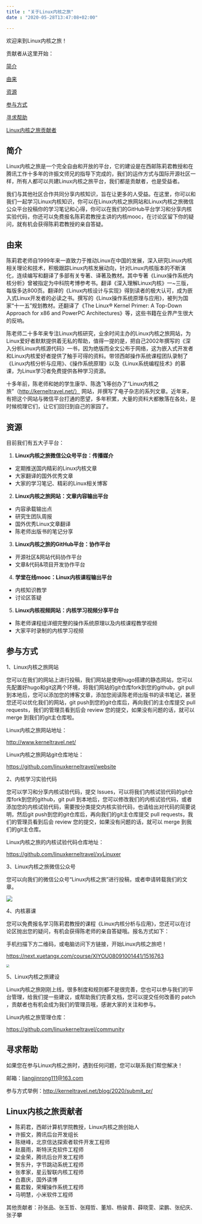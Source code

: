 ```yaml
---
title : "关于Linux内核之旅"
date : "2020-05-28T13:47:08+02:00"

---
```



欢迎来到Linux内核之旅！

贡献者从这里开始：

[简介](#简介)

[由来](#由来)

[资源](#资源)

[参与方式](#参与方式)

[寻求帮助](#寻求帮助)

[Linux内核之旅贡献者](#Linux内核之旅贡献者)

## 简介

Linux内核之旅是一个完全自由和开放的平台，它的建设是在西邮陈莉君教授和在腾讯工作十多年的许振文师兄的指导下完成的，我们的运作方式与国际开源社区一样，所有人都可以共建Linux内核之旅平台，我们都是贡献者，也是受益者。

我们与其他社区合作共同分享内核知识，旨在让更多的人受益。在这里，你可以和我们一起学习Linux内核知识，你可以在Linux内核之旅网站和Linux内核之旅微信公众平台投稿你的学习笔记和心得，你可以在我们的GitHub平台学习和分享内核实验代码，你还可以免费报名陈莉君教授主讲的内核mooc，在讨论区留下你的疑问，就有机会获得陈莉君教授的亲自答疑。

## 由来

陈莉君老师自1999年来一直致力于推动Linux在中国的发展，深入研究Linux内核相关理论和技术，积极跟踪Linux内核发展动向，针对Linux内核版本的不断演化，连续编写和翻译了多部有关专著、译著及教材。其中专著《Linux操作系统内核分析》曾被指定为中科院考博参考书。翻译《深入理解Linux内核》一~三版，每版多达800页。翻译的《Linux内核设计与实现》得到读者的极大认可，成为嵌入式Linux开发者的必读之书。撰写的《Linux操作系统原理与应用》，被列为国家“十一五”规划教材。还翻译了《The Linux® Kernel Primer: A Top-Down Approach for x86 and PowerPC Architectures》等，这些书籍在业界产生很大的反响。

陈老师二十多年来专注Linux内核研究，业余时间主办的Linux内核之旅网站，为Linux爱好者默默提供着无私的帮助，值得一提的是，把自己2002年撰写的《深入分析Linux内核源代码》一书，因为绝版而全文公布于网络，这为嵌入式开发者和Linux内核爱好者提供了触手可得的资料。带领西邮操作系统课程团队录制了《Linux内核分析与应用》、《操作系统原理》以及《Linux系统编程技术》的慕课，为Linux学习者免费提供各种学习资源。

十多年前，陈老师和她的学生康华、陈逸飞等创办了“Linux内核之旅”（http://kerneltravel.net/） 网站，并撰写了电子杂志的系列文章。近年来，有把这个网站与微信平台打通的愿望，多年积累，大量的资料大都散落在各处，是时候梳理它们，让它们回归到自己的家园了。

## 资源

目前我们有五大子平台：

1. **Linux内核之旅微信公众号平台：传播媒介**

- 定期推送国内精彩的Linux内核文章
- 大家翻译的国外优秀文章
- 大家的学习笔记、精彩的Linux相关博客

2. **Linux内核之旅网站：文章内容输出平台**

- 内容承载输出点
- 研究生团队周报
- 国外优秀Linux文章翻译
- 陈老师出版书的笔记分享

3. **Linux内核之旅的GitHub平台：协作平台**

- 开源社区&网站代码协作平台
- 文章&代码&项目开发协作平台

4. **学堂在线mooc：Linux内核课程输出平台**

- 内核知识教学
- 讨论区答疑

5. **Linux内核视频网站：内核学习视频分享平台**

- 陈老师课程组详细完整的操作系统原理以及内核课程教学视频
- 大家平时录制的内核学习视频

## 参与方式

1、Linux内核之旅网站

您可以在我们的网站上进行投稿，我们网站是使用hugo搭建的静态网站，您可以先配置好hugo和git这两个环境，将我们网站的git仓库fork到您的github，git pull 到本地后，您可以添加您的博客文章，添加您阅读陈老师出版书的读书笔记，甚至您还可以优化我们的网站，git push到您的git仓库后，再向我们的主仓库提交 pull requests，我们的管理员看到后会 review 您的提交，如果没有问题的话，就可以 merge 到我们的git主仓库啦。

Linux内核之旅网站地址：

http://www.kerneltravel.net/

Linux内核之旅网站git仓库地址：

https://github.com/linuxkerneltravel/website

2、内核学习实验代码

您可以学习和分享内核试验代码，提交 Issues，可以将我们内核试验代码的git仓库fork到您的github，git pull 到本地后，您可以修改我们的内核试验代码，或者添加您的内核试验代码，需要按分类提交内核实验代码，也请给出对代码的简要说明，然后git push到您的git仓库后，再向我们的git主仓库提交 pull requests，我们的管理员看到后会 review 您的提交，如果没有问题的话，就可以 merge 到我们的git主仓库。

Linux内核之旅的内核试验代码仓库地址：

https://github.com/linuxkerneltravel/xyLinuxer

3、Linux内核之旅微信公众号

您可以向我们的微信公众号“Linux内核之旅”进行投稿，或者申请转载我们的文章。

![](https://mp.weixin.qq.com/mp/qrcode?scene=10000004&size=102&__biz=MzI3NzA5MzUxNA==&mid=2664607398&idx=1&sn=24452f43368af0f606b412dcfabd2469&send_time=)

4、内核慕课

您可以免费报名学习陈莉君教授的课程《Linux内核分析与应用》，您还可以在讨论区抛出您的疑问，有机会获得陈老师的亲自答疑哦。报名方式如下：

手机扫描下方二维码，或电脑访问下方链接，开始Linux内核之旅吧！

https://next.xuetangx.com/course/XIYOU08091001441/1516763

<img src="/img/mooc.png" style="zoom:50%;"/>

5、Linux内核之旅建设

Linux内核之旅刚刚上线，很多制度和规则都不是很完善，您也可以参与我们的平台管理，给我们提一些建议，或帮助我们完善文档，您可以提交任何改善的 patch ，贡献者也有机会成为我们的管理员哦，感谢大家的关注和参与。

Linux内核之旅管理仓库：

https://github.com/linuxkerneltravel/community

## 寻求帮助

如果您在参与Linux内核之旅时，遇到任何问题，您可以联系我们帮您解决！

邮箱：liangjinrong111@163.com

参与方式举例：http://kerneltravel.net/blog/2020/submit_pr/

## Linux内核之旅贡献者
- 陈莉君，西邮计算机学院教授，Linux内核之旅创始人
- 许振文，腾讯后台开发组长
- 陈继峰，北京信达探索者软件开发工程师
- 赵晨雨，斯特沃克软件工程师
- 梁金荣，腾讯后台开发工程师
- 贺东升，字节跳动系统工程师
- 张孝家，星云智联内核工程师
- 白嘉庆，国外读博
- 戴君毅，荣耀操作系统工程师
- 马明慧，小米软件工程师

其他贡献者：孙张品、张玉哲、张翔哲、董旭、杨骏青、薛晓雯、梁鹏、张纪庆、张子攀


